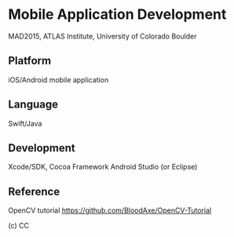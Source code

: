 # Mobile Application Development

MAD2015, ATLAS Institute, 
University of Colorado Boulder

## Platform 
iOS/Android mobile application
## Language
Swift/Java
## Development
Xcode/SDK, Cocoa Framework
Android Studio (or Eclipse)

## Reference

OpenCV tutorial https://github.com/BloodAxe/OpenCV-Tutorial

(c) CC
